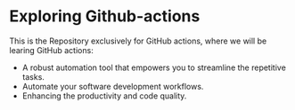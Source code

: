 # Exploring Github-actions
This is the Repository exclusively for GitHub actions, where we will be learing GitHub actions:
- A robust automation tool that empowers you to streamline the repetitive tasks.
- Automate your software development workflows.
- Enhancing the productivity and code quality.